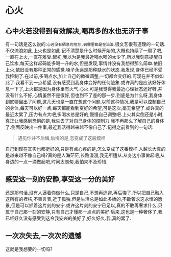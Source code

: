 # 心火

## 心中火若没得到有效解决,喝再多的水也无济于事

有一句话是这么说的:`心若没有栖息的地方,到哪里都是在流浪`.很文艺很有道理的一句话.不仅流浪如此,上火也是如此.记不清楚是什么时候开始的,大概也持续了一周了吧,一直在上火,一直在难受.起初,我以为是我最近喝水喝的太少了,所以我刻意提醒自己饮水,每天这样起码能多喝一升的水,但是发现,事情并没有我想得那么简单.依旧上火,依旧没有那种正常的感觉.嗓子永远是那种缺水的状态.我发现,身体已经不受我控制了.在以前,多喝点水,加上自己的微微调整,一切都会变好的.可现在并不似如此了.我看不到一点希望,没有感受到我身体变好的任何迹象.或许真的是应该好好休息一下了,上火都是因为身体里有火气.心火.可是我觉得我最近心理状态还好呀,并没有什么不好,心情虽然不是很好,但也到不了差的那一步.到底是为什么呀,我身体到底哪里出了问题,这几天也是一直在想这个问题,以前这种情况,我是可以控制自己的身体,每天可以好一点,每天都能看到变好的希望,可是这次,毫无希望了.或许真的最近太累了,压力有点大吧,多喝水总是好的,慢慢自己调整吧.上火其实倒还是小时,真正让我感到恐惧的是,我失去了对自己身体的控制力.我不再那么了解自己的身体了.侧面反映出一件事,最近我活得越来越不像自己了.记得之前看到的一句话:
>遇见你并不后悔,后悔的是,怎变成了这般模样

自己到现在其实也都挺好的,只是有点心疼的是,怎么变成了这番模样.人越长大真的是越来越不像自己吗?真的是人海茫茫,长路漫漫,我无所适从.从身边小事做起吧,从身边的一点一滴做起吧,时间太匆匆,我怕来不及珍惜.

## 感受这一刻的安静,享受这一分的美好

还是那句话,没有人逼着你做什么,只是自己,不想再逃避,再后悔了.所以把自己融入这所有的桎梏,不善言表,近于孤独.但是生活总是如此多娇的,不敢奢求这永恒的愿景,但是可以抓着这片刻的安宁.或许这片刻的安宁已足以,真的不敢再奢求什么.只属于自己那一刻的安静,只有自己才懂那一点点的美好.后来,这也是一种奢侈了,我已经好久没有感受到这令我安兴的美好了,好久好久.我,真的累了.

## 一次次失去,一次次的遗憾

这就是我想要的一切吗?
